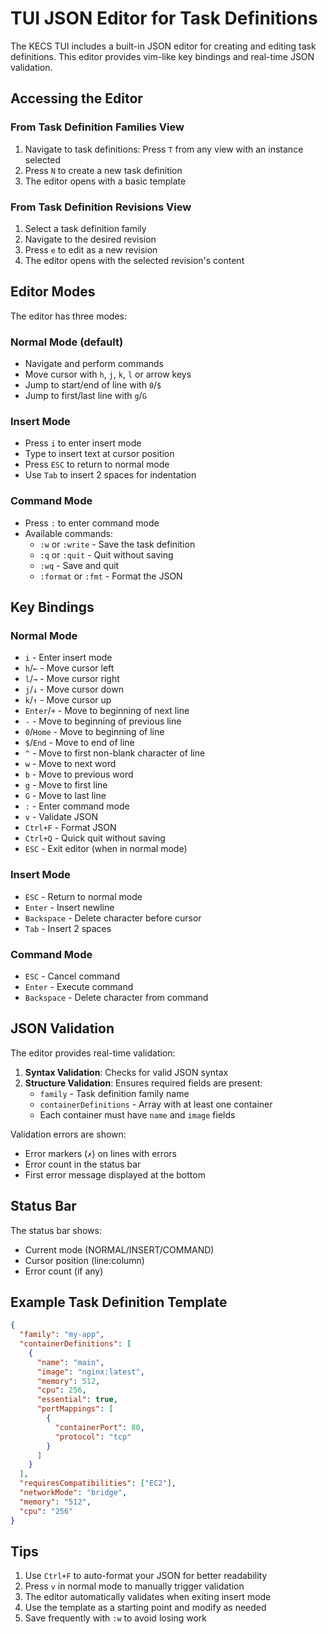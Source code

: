 # TUI JSON Editor for Task Definitions

The KECS TUI includes a built-in JSON editor for creating and editing task definitions. This editor provides vim-like key bindings and real-time JSON validation.

## Accessing the Editor

### From Task Definition Families View
1. Navigate to task definitions: Press `T` from any view with an instance selected
2. Press `N` to create a new task definition
3. The editor opens with a basic template

### From Task Definition Revisions View
1. Select a task definition family
2. Navigate to the desired revision
3. Press `e` to edit as a new revision
4. The editor opens with the selected revision's content

## Editor Modes

The editor has three modes:

### Normal Mode (default)
- Navigate and perform commands
- Move cursor with `h`, `j`, `k`, `l` or arrow keys
- Jump to start/end of line with `0`/`$`
- Jump to first/last line with `g`/`G`

### Insert Mode
- Press `i` to enter insert mode
- Type to insert text at cursor position
- Press `ESC` to return to normal mode
- Use `Tab` to insert 2 spaces for indentation

### Command Mode
- Press `:` to enter command mode
- Available commands:
  - `:w` or `:write` - Save the task definition
  - `:q` or `:quit` - Quit without saving
  - `:wq` - Save and quit
  - `:format` or `:fmt` - Format the JSON

## Key Bindings

### Normal Mode
- `i` - Enter insert mode
- `h`/`←` - Move cursor left
- `l`/`→` - Move cursor right
- `j`/`↓` - Move cursor down
- `k`/`↑` - Move cursor up
- `Enter`/`+` - Move to beginning of next line
- `-` - Move to beginning of previous line
- `0`/`Home` - Move to beginning of line
- `$`/`End` - Move to end of line
- `^` - Move to first non-blank character of line
- `w` - Move to next word
- `b` - Move to previous word
- `g` - Move to first line
- `G` - Move to last line
- `:` - Enter command mode
- `v` - Validate JSON
- `Ctrl+F` - Format JSON
- `Ctrl+Q` - Quick quit without saving
- `ESC` - Exit editor (when in normal mode)

### Insert Mode
- `ESC` - Return to normal mode
- `Enter` - Insert newline
- `Backspace` - Delete character before cursor
- `Tab` - Insert 2 spaces

### Command Mode
- `ESC` - Cancel command
- `Enter` - Execute command
- `Backspace` - Delete character from command

## JSON Validation

The editor provides real-time validation:

1. **Syntax Validation**: Checks for valid JSON syntax
2. **Structure Validation**: Ensures required fields are present:
   - `family` - Task definition family name
   - `containerDefinitions` - Array with at least one container
   - Each container must have `name` and `image` fields

Validation errors are shown:
- Error markers (`✗`) on lines with errors
- Error count in the status bar
- First error message displayed at the bottom

## Status Bar

The status bar shows:
- Current mode (NORMAL/INSERT/COMMAND)
- Cursor position (line:column)
- Error count (if any)

## Example Task Definition Template

```json
{
  "family": "my-app",
  "containerDefinitions": [
    {
      "name": "main",
      "image": "nginx:latest",
      "memory": 512,
      "cpu": 256,
      "essential": true,
      "portMappings": [
        {
          "containerPort": 80,
          "protocol": "tcp"
        }
      ]
    }
  ],
  "requiresCompatibilities": ["EC2"],
  "networkMode": "bridge",
  "memory": "512",
  "cpu": "256"
}
```

## Tips

1. Use `Ctrl+F` to auto-format your JSON for better readability
2. Press `v` in normal mode to manually trigger validation
3. The editor automatically validates when exiting insert mode
4. Use the template as a starting point and modify as needed
5. Save frequently with `:w` to avoid losing work